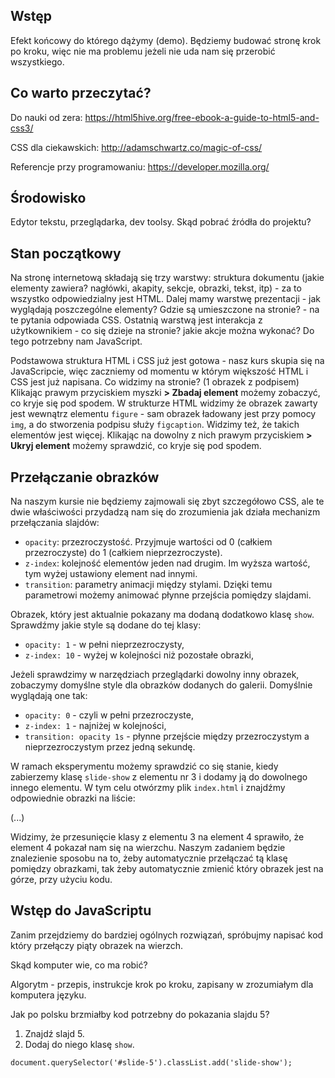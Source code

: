 ## Wstęp

Efekt końcowy do którego dążymy (demo). Będziemy budować stronę krok po kroku, więc nie ma problemu jeżeli nie uda nam się przerobić wszystkiego. 

## Co warto przeczytać?

Do nauki od zera:
https://html5hive.org/free-ebook-a-guide-to-html5-and-css3/

CSS dla ciekawskich: 
http://adamschwartz.co/magic-of-css/

Referencje przy programowaniu:
https://developer.mozilla.org/

## Środowisko
Edytor tekstu, przeglądarka, dev toolsy. Skąd pobrać źródła do projektu?

## Stan początkowy

Na stronę internetową składają się trzy warstwy: struktura dokumentu (jakie elementy zawiera? nagłówki, akapity, sekcje, obrazki, tekst, itp) - za to wszystko odpowiedzialny jest HTML. Dalej mamy warstwę prezentacji - jak wyglądają poszczególne elementy? Gdzie są umieszczone na stronie? - na te pytania odpowiada CSS. Ostatnią warstwą jest interakcja z użytkownikiem - co się dzieje na stronie? jakie akcje można wykonać? Do tego potrzebny nam JavaScript.

Podstawowa struktura HTML i CSS już jest gotowa - nasz kurs skupia się na JavaScripcie, więc zaczniemy od momentu w którym większość HTML i CSS jest już napisana. Co widzimy na stronie?
(1 obrazek z podpisem) Klikając prawym przyciskiem myszki **> Zbadaj element** możemy zobaczyć, co kryje się pod spodem. W strukturze HTML widzimy że obrazek zawarty jest wewnątrz elementu `figure` - sam obrazek ładowany jest przy pomocy `img`, a do stworzenia podpisu służy `figcaption`. Widzimy też, że takich elementów jest więcej. Klikając na dowolny z nich prawym przyciskiem **> Ukryj element** możemy sprawdzić, co kryje się pod spodem. 

## Przełączanie obrazków 

Na naszym kursie nie będziemy zajmowali się zbyt szczegółowo CSS, ale te dwie właściwości przydadzą nam się do zrozumienia jak działa mechanizm przełączania slajdów:

- `opacity`: przezroczystość. Przyjmuje wartości od 0 (całkiem przezroczyste) do 1 (całkiem nieprzezroczyste).
- `z-index`: kolejność elementów jeden nad drugim. Im wyższa wartość, tym wyżej ustawiony element nad innymi.
- `transition`: parametry animacji między stylami. Dzięki temu parametrowi możemy animować płynne przejścia pomiędzy slajdami.

Obrazek, który jest aktualnie pokazany ma dodaną dodatkowo klasę `show`. Sprawdźmy jakie style są dodane do tej klasy:

- `opacity: 1` - w pełni nieprzezroczysty,
- `z-index: 10` - wyżej w kolejności niż pozostałe obrazki,

Jeżeli sprawdzimy w narzędziach przeglądarki dowolny inny obrazek, zobaczymy domyślne style dla obrazków dodanych do galerii. Domyślnie wyglądają one tak:

- `opacity: 0` - czyli w pełni przezroczyste,
- `z-index: 1` - najniżej w kolejności,
- `transition: opacity 1s` - płynne przejście między przezroczystym a nieprzezroczystym przez jedną sekundę.

W ramach eksperymentu możemy sprawdzić co się stanie, kiedy zabierzemy klasę `slide-show` z elementu nr 3 i dodamy ją do dowolnego innego elementu. W tym celu otwórzmy plik `index.html` i znajdźmy odpowiednie obrazki na liście:

(...)

Widzimy, że przesunięcie klasy z elementu 3 na element 4 sprawiło, że element 4 pokazał nam się na wierzchu. Naszym zadaniem będzie znalezienie sposobu na to, żeby automatycznie przełączać tą klasę pomiędzy obrazkami, tak żeby automatycznie zmienić który obrazek jest na górze, przy użyciu kodu.

## Wstęp do JavaScriptu

Zanim przejdziemy do bardziej ogólnych rozwiązań, spróbujmy napisać kod który przełączy piąty obrazek na wierzch. 

Skąd komputer wie, co ma robić?

Algorytm - przepis, instrukcje krok po kroku, zapisany w zrozumiałym dla komputera języku.

Jak po polsku brzmiałby kod potrzebny do pokazania slajdu 5?

1. Znajdź slajd 5.
2. Dodaj do niego klasę `show`. 

```
document.querySelector('#slide-5').classList.add('slide-show');
```

